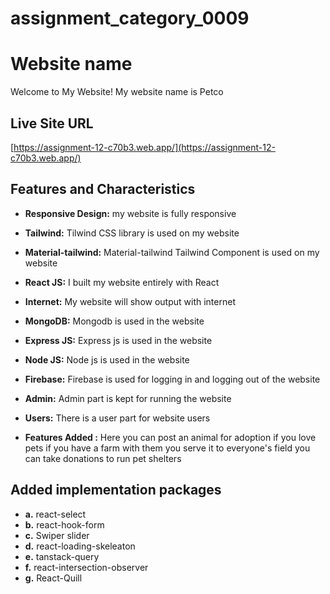 
# assignment_category_0009

# Website name 
Welcome to My Website! My website name is Petco

## Live Site URL
[https://assignment-12-c70b3.web.app/](https://assignment-12-c70b3.web.app/)


## Features and Characteristics

- **Responsive Design:** my website is fully responsive

- **Tailwind:** Tilwind CSS library is used on my website

- **Material-tailwind:** Material-tailwind Tailwind Component is used on my website
  
- **React JS:** I built my website entirely with React
  
- **Internet:** My website will show output with internet
  
- **MongoDB:** Mongodb is used in the website

- **Express JS:** Express js is used in the website

- **Node JS:** Node js is used in the website

- **Firebase:** Firebase is used for logging in and logging out of the website

- **Admin:** Admin part is kept for running the website

- **Users:** There is a user part for website users
  
- **Features Added :** Here you can post an animal for adoption if you love pets if you have a farm with them you serve it to everyone's field you can take donations to run pet shelters


## Added implementation packages

- **a.** react-select
- **b.** react-hook-form 
- **c.** Swiper slider
- **d.** react-loading-skeleaton
- **e.** tanstack-query 
- **f.** react-intersection-observer
- **g.** React-Quill
